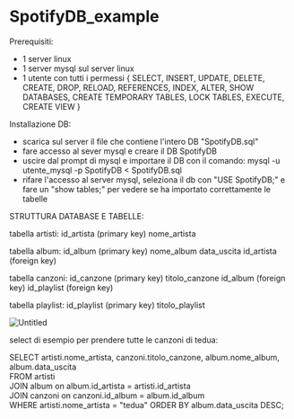 # SpotifyDB_example


Prerequisiti:

- 1 server linux
- 1 server mysql sul server linux
- 1 utente con tutti i permessi
{
SELECT, INSERT, UPDATE, DELETE, 
CREATE, DROP, RELOAD, REFERENCES, 
INDEX, ALTER, SHOW DATABASES, 
CREATE TEMPORARY TABLES, 
LOCK TABLES, EXECUTE, CREATE VIEW
}


Installazione DB:

- scarica sul server il file che contiene l'intero DB "SpotifyDB.sql"
- fare accesso al sever mysql e creare il DB SpotifyDB
- uscire dal prompt di mysql e importare il DB con il comando: mysql -u utente_mysql -p SpotifyDB < SpotifyDB.sql
- rifare l'accesso al server mysql, seleziona il db con "USE SpotifyDB;" e fare un "show tables;" per vedere se ha importato correttamente le tabelle


STRUTTURA DATABASE E TABELLE:

tabella artisti:
id_artista (primary key)
nome_artista

tabella album:
id_album (primary key)
nome_album
data_uscita
id_artista (foreign key)

tabella canzoni:
id_canzone (primary key)
titolo_canzone
id_album (foreign key)
id_playlist (foreign key)

tabella playlist:
id_playlist (primary key)
titolo_playlist


![Untitled](https://github.com/user-attachments/assets/c7028059-417a-4658-930b-de964112e96f)



select di esempio per prendere tutte le canzoni di tedua:

SELECT artisti.nome_artista, canzoni.titolo_canzone, album.nome_album, album.data_uscita  
FROM artisti  
JOIN album on album.id_artista = artisti.id_artista  
JOIN canzoni on canzoni.id_album = album.id_album  
WHERE artisti.nome_artista = "tedua" 
ORDER BY album.data_uscita DESC;
